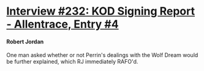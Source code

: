 # [Interview #232: KOD Signing Report - Allentrace, Entry #4](https://www.theoryland.com/intvmain.php?i=232#4)

#### Robert Jordan

One man asked whether or not Perrin's dealings with the Wolf Dream would be further explained, which RJ immediately RAFO'd.


